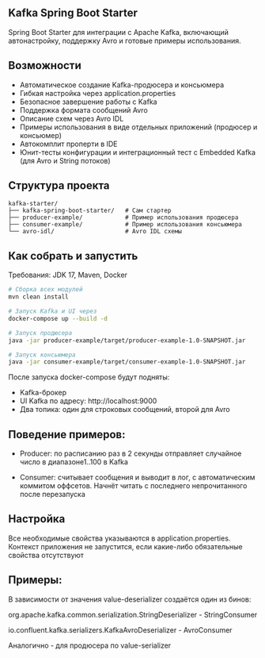 ## Kafka Spring Boot Starter
Spring Boot Starter для интеграции с Apache Kafka, включающий автонастройку, поддержку Avro и готовые примеры использования.

## Возможности
- Автоматическое создание Kafka-продюсера и консьюмера
- Гибкая настройка через application.properties
- Безопасное завершение работы с Kafka
- Поддержка формата сообщений Avro
- Описание схем через Avro IDL
- Примеры использования в виде отдельных приложений (продюсер и консьюмер)
- Автокомплит проперти в IDE
- Юнит-тесты конфигурации и интеграционный тест с Embedded Kafka (для Avro и String потоков)

## Структура проекта
    kafka-starter/
    ├── kafka-spring-boot-starter/   # Сам стартер
    ├── producer-example/            # Пример использования продюсера
    ├── consumer-example/            # Пример использования консьюмера
    └── avro-idl/                    # Avro IDL схемы

## Как собрать и запустить
Требования: JDK 17, Maven, Docker

```bash
# Сборка всех модулей
mvn clean install
```
```bash
# Запуск Kafka и UI через
docker-compose up --build -d
```
```bash
# Запуск продюсера
java -jar producer-example/target/producer-example-1.0-SNAPSHOT.jar
```
```bash
# Запуск консьюмера
java -jar consumer-example/target/consumer-example-1.0-SNAPSHOT.jar
```
После запуска docker-compose будут подняты:

- Kafka-брокер
- UI Kafka по адресу: http://localhost:9000
- Два топика: один для строковых сообщений, второй для Avro

## Поведение примеров:

- Producer: по расписанию раз в 2 секунды отправляет случайное число в диапазоне1..100 в Kafka

- Consumer: считывает сообщения и выводит в лог, с автоматическим коммитом оффсетов. Начнёт читать с последнего непрочитанного после перезапуска

## Настройка
Все необходимые свойства указываются в application.properties. Контекст приложения не запустится, если какие-либо обязательные свойства отсутствуют

## Примеры:

В зависимости от значения value-deserializer создаётся один из бинов:

org.apache.kafka.common.serialization.StringDeserializer - StringConsumer

io.confluent.kafka.serializers.KafkaAvroDeserializer - AvroConsumer

Аналогично - для продюсера по value-serializer

